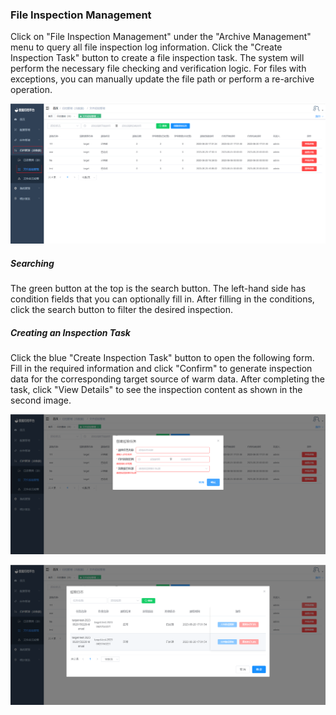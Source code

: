 ### File Inspection Management

Click on "File Inspection Management" under the "Archive Management" menu to query all file inspection log information. Click the "Create Inspection Task" button to create a file inspection task. The system will perform the necessary file checking and verification logic. For files with exceptions, you can manually update the file path or perform a re-archive operation.

![image-20230620170305646](../../../images/whaleal-data/image-20230620170305646.png)

##### Searching

The green button at the top is the search button. The left-hand side has condition fields that you can optionally fill in. After filling in the conditions, click the search button to filter the desired inspection.

##### Creating an Inspection Task

Click the blue "Create Inspection Task" button to open the following form. Fill in the required information and click "Confirm" to generate inspection data for the corresponding target source of warm data. After completing the task, click "View Details" to see the inspection content as shown in the second image.

![image-20230620170622316](../../../images/whaleal-data/image-20230620170622316.png)

![image-20230620170741632](../../../images/whaleal-data/image-20230620170741632.png)
